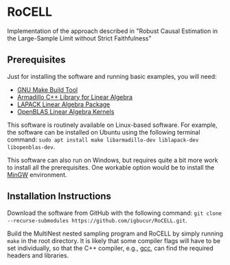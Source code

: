 # RoCELL
Implementation of the approach described in "Robust Causal Estimation in the Large-Sample Limit without Strict Faithfulness"

## Prerequisites

Just for installing the software and running basic examples, you will need:

- [GNU Make Build Tool](https://www.gnu.org/software/make/)
- [Armadillo C++ Library for Linear Algebra](http://arma.sourceforge.net/)
- [LAPACK Linear Algebra Package](http://www.netlib.org/lapack/)
- [OpenBLAS Linear Algebra Kernels](https://www.openblas.net/)

This software is routinely available on Linux-based software. For example, the software can be installed on Ubuntu using the following terminal command:
`sudo apt install make libarmadillo-dev liblapack-dev libopenblas-dev`.

This software can also run on Windows, but requires quite a bit more work to install all the prerequisites. One workable option would be to install the [MinGW](http://www.mingw.org/) environment. 


## Installation Instructions

Download the software from GitHub with the following command:
`git clone --recurse-submodules https://github.com/igbucur/RoCELL.git`.

Build the MultiNest nested sampling program and RoCELL by simply running `make` in the root directory. It is likely that some compiler flags will have to be set individually, so that the C++ compiler, e.g., [gcc](https://gcc.gnu.org/), can find the required headers and libraries.



